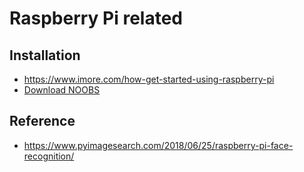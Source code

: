 # Raspberry Pi related

## Installation
* https://www.imore.com/how-get-started-using-raspberry-pi
* [Download NOOBS](https://www.raspberrypi.org/downloads/noobs/)

## Reference
* https://www.pyimagesearch.com/2018/06/25/raspberry-pi-face-recognition/
